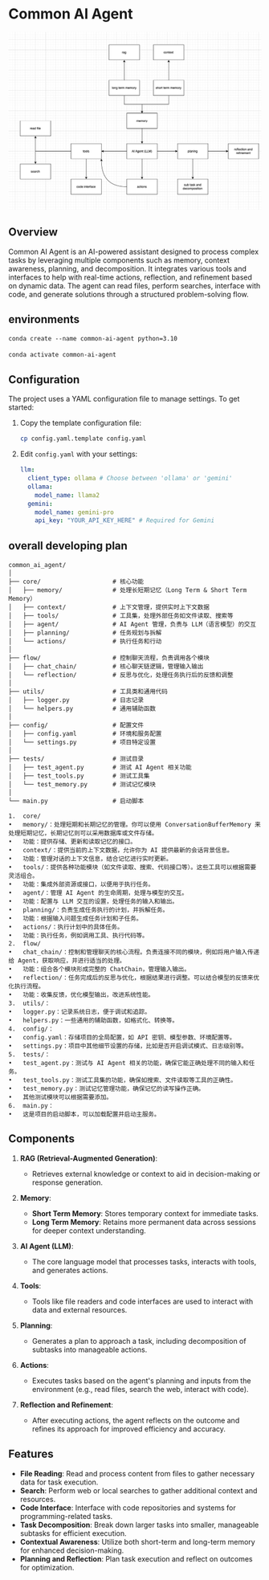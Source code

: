 # Common AI Agent

![architecture](./doc/image.png)

## Overview

Common AI Agent is an AI-powered assistant designed to process complex tasks by leveraging multiple components such as memory, context awareness, planning, and decomposition. It integrates various tools and interfaces to help with real-time actions, reflection, and refinement based on dynamic data. The agent can read files, perform searches, interface with code, and generate solutions through a structured problem-solving flow.

## environments

```
conda create --name common-ai-agent python=3.10

conda activate common-ai-agent
```

## Configuration

The project uses a YAML configuration file to manage settings. To get started:

1. Copy the template configuration file:

   ```bash
   cp config.yaml.template config.yaml
   ```

2. Edit `config.yaml` with your settings:
   ```yaml
   llm:
     client_type: ollama # Choose between 'ollama' or 'gemini'
     ollama:
       model_name: llama2
     gemini:
       model_name: gemini-pro
       api_key: "YOUR_API_KEY_HERE" # Required for Gemini
   ```

## overall developing plan

```
common_ai_agent/
│
├── core/                    # 核心功能
│   ├── memory/              # 处理长短期记忆（Long Term & Short Term Memory）
│   ├── context/             # 上下文管理，提供实时上下文数据
│   ├── tools/               # 工具集，处理外部任务如文件读取、搜索等
│   ├── agent/               # AI Agent 管理，负责与 LLM（语言模型）的交互
│   ├── planning/            # 任务规划与拆解
│   └── actions/             # 执行任务和行动
│
├── flow/                    # 控制聊天流程，负责调用各个模块
│   ├── chat_chain/          # 核心聊天链逻辑，管理输入输出
│   └── reflection/          # 反思与优化，处理任务执行后的反馈和调整
│
├── utils/                   # 工具类和通用代码
│   ├── logger.py            # 日志记录
│   └── helpers.py           # 通用辅助函数
│
├── config/                  # 配置文件
│   ├── config.yaml          # 环境和服务配置
│   └── settings.py          # 项目特定设置
│
├── tests/                   # 测试目录
│   ├── test_agent.py        # 测试 AI Agent 相关功能
│   ├── test_tools.py        # 测试工具集
│   └── test_memory.py       # 测试记忆模块
│
└── main.py                  # 启动脚本
```

    1.	core/
    •	memory/：处理短期和长期记忆的管理。你可以使用 ConversationBufferMemory 来处理短期记忆，长期记忆则可以采用数据库或文件存储。
    •	功能：提供存储、更新和读取记忆的接口。
    •	context/：提供当前的上下文数据，允许你为 AI 提供最新的会话背景信息。
    •	功能：管理对话的上下文信息，结合记忆进行实时更新。
    •	tools/：提供各种功能模块（如文件读取、搜索、代码接口等）。这些工具可以根据需要灵活组合。
    •	功能：集成外部资源或接口，以便用于执行任务。
    •	agent/：管理 AI Agent 的生命周期，处理与模型的交互。
    •	功能：配置与 LLM 交互的设置，处理任务的输入和输出。
    •	planning/：负责生成任务执行的计划，并拆解任务。
    •	功能：根据输入问题生成任务计划和子任务。
    •	actions/：执行计划中的具体任务。
    •	功能：执行任务，例如调用工具、执行代码等。
    2.	flow/
    •	chat_chain/：控制和管理聊天的核心流程。负责连接不同的模块，例如将用户输入传递给 Agent，获取响应，并进行适当的处理。
    •	功能：组合各个模块形成完整的 ChatChain，管理输入输出。
    •	reflection/：任务完成后的反思与优化，根据结果进行调整。可以结合模型的反馈来优化执行流程。
    •	功能：收集反馈，优化模型输出，改进系统性能。
    3.	utils/：
    •	logger.py：记录系统日志，便于调试和追踪。
    •	helpers.py：一些通用的辅助函数，如格式化、转换等。
    4.	config/：
    •	config.yaml：存储项目的全局配置，如 API 密钥、模型参数、环境配置等。
    •	settings.py：项目中其他细节设置的存储，比如是否开启调试模式、日志级别等。
    5.	tests/：
    •	test_agent.py：测试与 AI Agent 相关的功能，确保它能正确处理不同的输入和任务。
    •	test_tools.py：测试工具集的功能，确保如搜索、文件读取等工具的正确性。
    •	test_memory.py：测试记忆管理功能，确保记忆的读写操作正确。
    •	其他测试模块可以根据需要添加。
    6.	main.py：
    •	这是项目的启动脚本，可以加载配置并启动主服务。

## Components

1. **RAG (Retrieval-Augmented Generation)**:

   - Retrieves external knowledge or context to aid in decision-making or response generation.

2. **Memory**:
   - **Short Term Memory**: Stores temporary context for immediate tasks.
   - **Long Term Memory**: Retains more permanent data across sessions for deeper context understanding.
3. **AI Agent (LLM)**:

   - The core language model that processes tasks, interacts with tools, and generates actions.

4. **Tools**:

   - Tools like file readers and code interfaces are used to interact with data and external resources.

5. **Planning**:

   - Generates a plan to approach a task, including decomposition of subtasks into manageable actions.

6. **Actions**:

   - Executes tasks based on the agent's planning and inputs from the environment (e.g., read files, search the web, interact with code).

7. **Reflection and Refinement**:
   - After executing actions, the agent reflects on the outcome and refines its approach for improved efficiency and accuracy.

## Features

- **File Reading**: Read and process content from files to gather necessary data for task execution.
- **Search**: Perform web or local searches to gather additional context and resources.
- **Code Interface**: Interface with code repositories and systems for programming-related tasks.
- **Task Decomposition**: Break down larger tasks into smaller, manageable subtasks for efficient execution.
- **Contextual Awareness**: Utilize both short-term and long-term memory for enhanced decision-making.
- **Planning and Reflection**: Plan task execution and reflect on outcomes for optimization.

